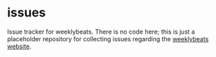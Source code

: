 # issues
Issue tracker for weeklybeats. There is no code here; this is just a placeholder repository for collecting issues regarding the [weeklybeats website](https://weeklybeats.com/).
